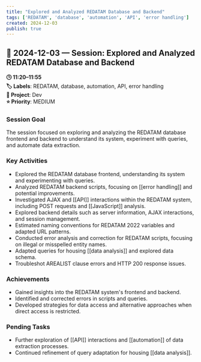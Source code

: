 ```yaml
---
title: "Explored and Analyzed REDATAM Database and Backend"
tags: ['REDATAM', 'database', 'automation', 'API', 'error handling']
created: 2024-12-03
publish: true
---
```


## 📅 2024-12-03 — Session: Explored and Analyzed REDATAM Database and Backend

**🕒 11:20–11:55**  
**🏷️ Labels**: REDATAM, database, automation, API, error handling  
**📂 Project**: Dev  
**⭐ Priority**: MEDIUM  


### Session Goal
The session focused on exploring and analyzing the REDATAM database frontend and backend to understand its system, experiment with queries, and automate data extraction.

### Key Activities
- Explored the REDATAM database frontend, understanding its system and experimenting with queries.
- Analyzed REDATAM backend scripts, focusing on [[error handling]] and potential improvements.
- Investigated AJAX and [[API]] interactions within the REDATAM system, including POST requests and [[JavaScript]] analysis.
- Explored backend details such as server information, AJAX interactions, and session management.
- Estimated naming conventions for REDATAM 2022 variables and adapted URL patterns.
- Conducted error analysis and correction for REDATAM scripts, focusing on illegal or misspelled entity names.
- Adapted queries for housing [[data analysis]] and explored data schema.
- Troubleshot AREALIST clause errors and HTTP 200 response issues.

### Achievements
- Gained insights into the REDATAM system's frontend and backend.
- Identified and corrected errors in scripts and queries.
- Developed strategies for data access and alternative approaches when direct access is restricted.

### Pending Tasks
- Further exploration of [[API]] interactions and [[automation]] of data extraction processes.
- Continued refinement of query adaptation for housing [[data analysis]].
